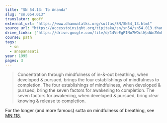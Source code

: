 ```yaml
---
title: "SN 54.13: To Ananda"
slug: "sn.054.013"
translator: geoff
external_url: "https://www.dhammatalks.org/suttas/SN/SN54_13.html"
source_url: "https://accesstoinsight.org/tipitaka/sn/sn54/sn54.013.than.html"
drive_links: ["https://drive.google.com/file/d/14VeEgPINo7WOclWpdWnZWnkLO1Fx2_ll/view?usp=drivesdk"]
course: path
tags:
  - sn
  - anapanasati
year: 1995
pages: 3
---
```


> Concentration through mindfulness of in-&-out breathing, when developed & pursued, brings the four establishings of mindfulness to completion. The four establishings of mindfulness, when developed & pursued, bring the seven factors for awakening to completion. The seven factors for awakening, when developed & pursued, bring clear knowing & release to completion.

For the longer (and more famous) sutta on mindfulness of breathing, see [MN 118](/content/canon/mn118).